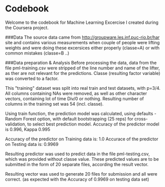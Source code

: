Codebook
====================
Welcome to the codebook for Machine Learning Excercise I created during the Coursera project.

###Data
The source data came from http://groupware.les.inf.puc-rio.br/har site and contains various measurements when couple
of people were lifting weights and were doing these excersices either properly (classe=A) or with common mistakes (classe=B ..)

###Data preparation & Analysis
Before processing the data, data from the file pml-training.csv were stripped of the line number and name of the lifter, as 
ther are not relevant for the predictions.
Classe (resulting factor variable) was converted to a factor.

This "training" dataset was split into real train and test datasets, with p=3/4.
All columns containing NAs were removed, as well as other character vectors, containing lot of time Div/0 or nothing. Resulting number of columns in the training set was 54 (incl. classe).

Using train function, the prediction model was calculated, using defaults - Random Forest option, with default bootstrapping (25 reps) for cross-validation, to select best prediction model.
Accuracy of the predictor model is 0.996, Kappa 0.995

Accuracy of the predictor on Training data is: 1.0
Accurace of the predictor on Testing data is: 0.9969

Resulting predictor was used to predict data in the file pml-testing.csv, which was provided without classe value.
These predicted values are to be submitted in the form of 20 separate files, according the result vector.

Resulting vector was used to generate 20 files for submission and all were correct.
(as expected with the Accuracy of 0.9969 on testing data set)



